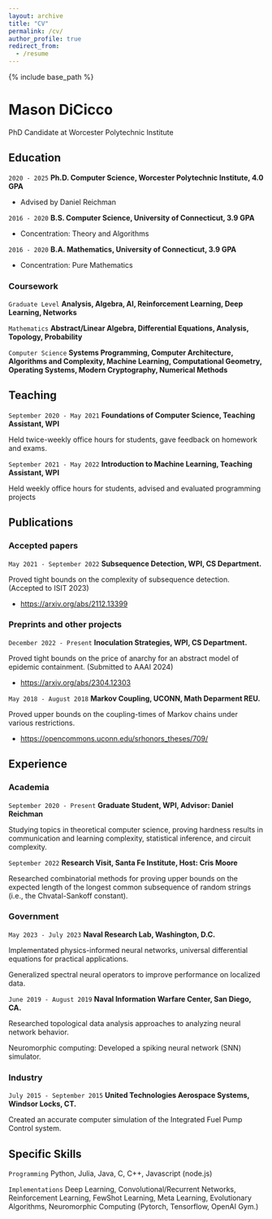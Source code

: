 ```yaml
---
layout: archive
title: "CV"
permalink: /cv/
author_profile: true
redirect_from:
  - /resume
---
```


{% include base_path %}

# Mason DiCicco
PhD Candidate at Worcester Polytechnic Institute


## Education


`2020 - 2025`
__Ph.D. Computer Science, Worcester Polytechnic Institute, 4.0 GPA__
- Advised by Daniel Reichman

`2016 - 2020`
__B.S. Computer Science, University of Connecticut, 3.9 GPA__
- Concentration: Theory and Algorithms

`2016 - 2020`
__B.A. Mathematics, University of Connecticut, 3.9 GPA__
- Concentration: Pure Mathematics

### Coursework

`Graduate Level` 
__Analysis, Algebra, AI, Reinforcement Learning, Deep Learning, Networks__

`Mathematics` 
__Abstract/Linear Algebra, Differential Equations, Analysis, Topology, Probability__

`Computer Science` 
__Systems Programming, Computer Architecture, Algorithms and Complexity, Machine Learning, Computational Geometry, Operating Systems, Modern Cryptography, Numerical Methods__


## Teaching

`September 2020 - May 2021`
__Foundations of Computer Science, Teaching Assistant, WPI__

Held twice-weekly office hours for students, gave feedback on homework and exams.

`September 2021 - May 2022`
__Introduction to Machine Learning, Teaching Assistant, WPI__

Held weekly office hours for students, advised and evaluated programming projects

## Publications

### Accepted papers
`May 2021 - September 2022`
__Subsequence Detection, WPI, CS Department.__

Proved tight bounds on the complexity of subsequence detection. (Accepted to ISIT 2023)
- https://arxiv.org/abs/2112.13399

### Preprints and other projects
`December 2022 - Present`
__Inoculation Strategies, WPI, CS Department.__

Proved tight bounds on the price of anarchy for an abstract model of epidemic containment. (Submitted to AAAI 2024)
- https://arxiv.org/abs/2304.12303

`May 2018 - August 2018`
__Markov Coupling, UCONN, Math Deparment REU.__

Proved upper bounds on the coupling-times of Markov chains under various restrictions.
- https://opencommons.uconn.edu/srhonors_theses/709/


## Experience

### Academia
`September 2020 - Present`
__Graduate Student, WPI, Advisor: Daniel Reichman__

Studying topics in theoretical computer science, proving hardness results in communication
and learning complexity, statistical inference, and circuit complexity.

`September 2022` 
__Research Visit, Santa Fe Institute, Host: Cris Moore__

Researched combinatorial methods for proving upper bounds on the expected length of the
longest common subsequence of random strings (i.e., the Chvatal-Sankoff constant).

### Government

`May 2023 - July 2023`
__Naval Research Lab, Washington, D.C.__

Implementated physics-informed neural networks, universal differential equations for practical applications.

Generalized spectral neural operators to improve performance on localized data.

`June 2019 - August 2019`
__Naval Information Warfare Center, San Diego, CA.__

Researched topological data analysis approaches to analyzing neural network behavior.

Neuromorphic computing: Developed a spiking neural network (SNN) simulator.

### Industry 

`July 2015 - September 2015`
__United Technologies Aerospace Systems, Windsor Locks, CT.__

Created an accurate computer simulation of the Integrated Fuel Pump Control system.


## Specific Skills
`Programming`
Python, Julia, Java, C, C++, Javascript (node.js)

`Implementations`
Deep Learning, Convolutional/Recurrent Networks, Reinforcement Learning, FewShot Learning, Meta Learning, Evolutionary Algorithms, Neuromorphic Computing
(Pytorch, Tensorflow, OpenAI Gym.)

<!-- ### Footer

Last updated: Augst 2023 -->
